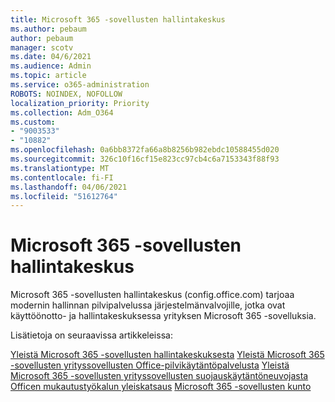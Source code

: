 ```yaml
---
title: Microsoft 365 -sovellusten hallintakeskus
ms.author: pebaum
author: pebaum
manager: scotv
ms.date: 04/6/2021
ms.audience: Admin
ms.topic: article
ms.service: o365-administration
ROBOTS: NOINDEX, NOFOLLOW
localization_priority: Priority
ms.collection: Adm_O364
ms.custom:
- "9003533"
- "10882"
ms.openlocfilehash: 0a6bb8372fa66a8b8256b982ebdc10588455d020
ms.sourcegitcommit: 326c10f16cf15e823cc97cb4c6a7153343f88f93
ms.translationtype: MT
ms.contentlocale: fi-FI
ms.lasthandoff: 04/06/2021
ms.locfileid: "51612764"
---
```

# <a name="microsoft-365-apps-admin-center"></a>Microsoft 365 -sovellusten hallintakeskus

Microsoft 365 -sovellusten hallintakeskus (config.office.com) tarjoaa modernin hallinnan pilvipalvelussa järjestelmänvalvojille, jotka ovat käyttöönotto- ja hallintakeskuksessa yrityksen Microsoft 365 -sovelluksia. 

Lisätietoja on seuraavissa artikkeleissa:

[Yleistä Microsoft 365 -sovellusten hallintakeskuksesta](https://docs.microsoft.com/deployoffice/admincenter/overview) 
 [Yleistä Microsoft 365 -sovellusten yrityssovellusten Office-pilvikäytäntöpalvelusta](https://docs.microsoft.com/deployoffice/overview-office-cloud-policy-service) 
 [Yleistä Microsoft 365 -sovellusten yrityssovellusten suojauskäytäntöneuvojasta](https://docs.microsoft.com/deployoffice/overview-of-security-policy-advisor) 
 [Officen mukautustyökalun yleiskatsaus](https://docs.microsoft.com/deployoffice/overview-of-the-office-customization-tool-for-click-to-run) 
 [Microsoft 365 -sovellusten kunto](https://docs.microsoft.com/deployoffice/admincenter/microsoft-365-apps-health)